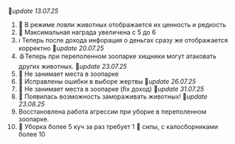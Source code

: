 🚩*update 13.07.25*
1. 🦓 В режиме ловли животных отображается их ценность и редкость
2. 🎳 Максимальная награда увеличена с 5 до 6
3. ℹ️ Теперь после дохода инфорация о деньгах сразу же отображается корректно
🚩*update 20.07.25*
1. 🩸Теперь при переполенном зоопарке хищники могут атаковать других животных.
🚩*update 23.07.25*
1. 🦣 Не занимает места в зоопарке
2. 🐆 Исправлены ошибки в выборе жертвы
🚩*update 26.07.25*
1. 🦣 Не занимает места в зоопарке (fix доход)
🚩*update 31.07.25*
1. 🥶 Появилась возможность замораживать животных!
🚩*update 23.08.25*
1. Восстановлена работа агрессии при уборке в переполенном зоопарке.
2. 💩 Уборка более 5 куч за раз требует 1 💪 силы, с калосборниками более 10